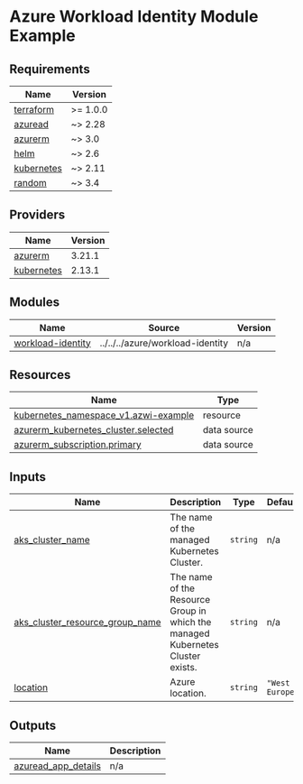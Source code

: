 # Azure Workload Identity Module Example

<!-- BEGIN_TF_DOCS -->
## Requirements

| Name | Version |
|------|---------|
| <a name="requirement_terraform"></a> [terraform](#requirement\_terraform) | >= 1.0.0 |
| <a name="requirement_azuread"></a> [azuread](#requirement\_azuread) | ~> 2.28 |
| <a name="requirement_azurerm"></a> [azurerm](#requirement\_azurerm) | ~> 3.0 |
| <a name="requirement_helm"></a> [helm](#requirement\_helm) | ~> 2.6 |
| <a name="requirement_kubernetes"></a> [kubernetes](#requirement\_kubernetes) | ~> 2.11 |
| <a name="requirement_random"></a> [random](#requirement\_random) | ~> 3.4 |

## Providers

| Name | Version |
|------|---------|
| <a name="provider_azurerm"></a> [azurerm](#provider\_azurerm) | 3.21.1 |
| <a name="provider_kubernetes"></a> [kubernetes](#provider\_kubernetes) | 2.13.1 |

## Modules

| Name | Source | Version |
|------|--------|---------|
| <a name="module_workload-identity"></a> [workload-identity](#module\_workload-identity) | ../../../azure/workload-identity | n/a |

## Resources

| Name | Type |
|------|------|
| [kubernetes_namespace_v1.azwi-example](https://registry.terraform.io/providers/hashicorp/kubernetes/latest/docs/resources/namespace_v1) | resource |
| [azurerm_kubernetes_cluster.selected](https://registry.terraform.io/providers/hashicorp/azurerm/latest/docs/data-sources/kubernetes_cluster) | data source |
| [azurerm_subscription.primary](https://registry.terraform.io/providers/hashicorp/azurerm/latest/docs/data-sources/subscription) | data source |

## Inputs

| Name | Description | Type | Default | Required |
|------|-------------|------|---------|:--------:|
| <a name="input_aks_cluster_name"></a> [aks\_cluster\_name](#input\_aks\_cluster\_name) | The name of the managed Kubernetes Cluster. | `string` | n/a | yes |
| <a name="input_aks_cluster_resource_group_name"></a> [aks\_cluster\_resource\_group\_name](#input\_aks\_cluster\_resource\_group\_name) | The name of the Resource Group in which the managed Kubernetes Cluster exists. | `string` | n/a | yes |
| <a name="input_location"></a> [location](#input\_location) | Azure location. | `string` | `"West Europe"` | no |

## Outputs

| Name | Description |
|------|-------------|
| <a name="output_azuread_app_details"></a> [azuread\_app\_details](#output\_azuread\_app\_details) | n/a |
<!-- END_TF_DOCS -->